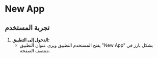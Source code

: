 # New App

## تجربة المستخدم

1. **الدخول إلى التطبيق:**
   - يفتح المستخدم التطبيق ويرى عنوان التطبيق "New App" بشكل بارز في منتصف الصفحة.
